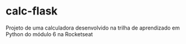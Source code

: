 # calc-flask
Projeto de uma calculadora desenvolvido na trilha de aprendizado em Python do módulo 6 na Rocketseat
